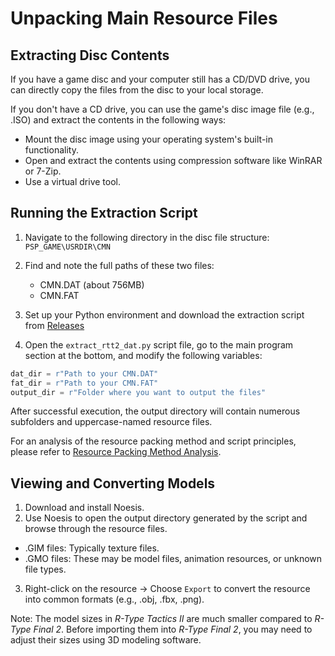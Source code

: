 # Unpacking Main Resource Files

## Extracting Disc Contents

If you have a game disc and your computer still has a CD/DVD drive, you can directly copy the files from the disc to your local storage.

If you don't have a CD drive, you can use the game's disc image file (e.g., .ISO) and extract the contents in the following ways:

- Mount the disc image using your operating system's built-in functionality.
- Open and extract the contents using compression software like WinRAR or 7-Zip.
- Use a virtual drive tool.

## Running the Extraction Script

1. Navigate to the following directory in the disc file structure: `PSP_GAME\USRDIR\CMN`
2. Find and note the full paths of these two files:
   - CMN.DAT (about 756MB)
   - CMN.FAT

3. Set up your Python environment and download the extraction script from [Releases](https://github.com/BLACKujira/RTF2ModdingGuide/releases)

4. Open the `extract_rtt2_dat.py` script file, go to the main program section at the bottom, and modify the following variables:

```python
dat_dir = r"Path to your CMN.DAT"
fat_dir = r"Path to your CMN.FAT"
output_dir = r"Folder where you want to output the files"
```

After successful execution, the output directory will contain numerous subfolders and uppercase-named resource files.

For an analysis of the resource packing method and script principles, please refer to [Resource Packing Method Analysis](./ResourcePackingAnalysis.md).

## Viewing and Converting Models

1. Download and install Noesis.
2. Use Noesis to open the output directory generated by the script and browse through the resource files.
- .GIM files: Typically texture files.
- .GMO files: These may be model files, animation resources, or unknown file types.
3. Right-click on the resource → Choose `Export` to convert the resource into common formats (e.g., .obj, .fbx, .png).

Note: The model sizes in *R-Type Tactics II* are much smaller compared to *R-Type Final 2*. Before importing them into *R-Type Final 2*, you may need to adjust their sizes using 3D modeling software.
